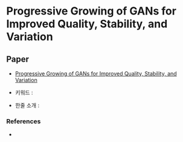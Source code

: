 ﻿# Progressive Growing of GANs for Improved Quality, Stability, and Variation

## Paper

- [Progressive Growing of GANs for Improved Quality, Stability, and Variation](https://arxiv.org/pdf/1710.10196.pdf)

- 키워드 : 

- 한줄 소개 : 

### References

- 
